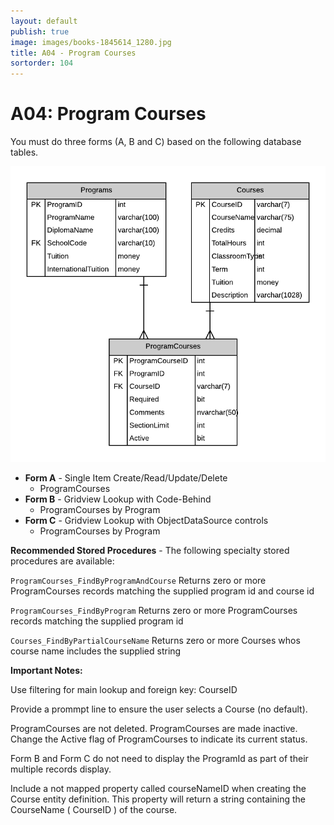 ```yaml
---
layout: default
publish: true
image: images/books-1845614_1280.jpg
title: A04 - Program Courses
sortorder: 104
---
```

# A04: Program Courses

You must do three forms (A, B and C) based on the following database tables.

![](A04.png)

- **Form A** - Single Item Create/Read/Update/Delete
  - ProgramCourses
- **Form B** - Gridview Lookup with Code-Behind
  - ProgramCourses by Program
- **Form C** - Gridview Lookup with ObjectDataSource controls
  - ProgramCourses by Program

**Recommended Stored Procedures** - The following specialty stored procedures are available:

`ProgramCourses_FindByProgramAndCourse` Returns zero or more ProgramCourses records matching the supplied program id and course id

`ProgramCourses_FindByProgram` Returns zero or more ProgramCourses records matching the supplied program id

`Courses_FindByPartialCourseName` Returns zero or more Courses whos course name includes the supplied string

**Important Notes:** 

Use filtering for main lookup and foreign key: CourseID

Provide a prommpt line to ensure the user selects a Course (no default).

ProgramCourses are not deleted. ProgramCourses are made inactive. Change the Active flag of ProgramCourses to indicate its current status.

Form B and Form C do not need to display the ProgramId as part of their multiple records display.

Include a not mapped property called courseNameID when creating the Course entity definition. This property will return a string containing the CourseName ( CourseID ) of the course.
